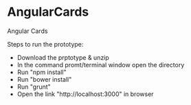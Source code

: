 # AngularCards
Angular Cards

Steps to run the prototype: 
- Download the prptotype & unzip 
- In the command promt/terminal window open the directory 
- Run "npm install" 
- Run "bower install" 
- Run "grunt" 
- Open the link "http://localhost:3000" in browser 
